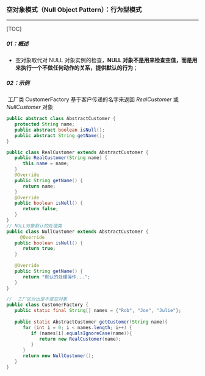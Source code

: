 ### 空对象模式（Null Object Pattern）：行为型模式

------

[TOC]

##### 01：概述

- 空对象取代对 NULL 对象实例的检查，**NULL 对象不是用来检查空值，而是用来执行一个不做任何动作的关系，提供默认的行为**；

##### 02：示例

​	工厂类 CustomerFactory 基于客户传递的名字来返回 *RealCustomer* 或 *NullCustomer* 对象

```java
public abstract class AbstractCustomer {
   protected String name;
   public abstract boolean isNull();
   public abstract String getName();
}

public class RealCustomer extends AbstractCustomer {
   public RealCustomer(String name) {
      this.name = name;    
   }
   @Override
   public String getName() {
      return name;
   }
   @Override
   public boolean isNull() {
      return false;
   }
}
// NULL对象默认的处理类
public class NullCustomer extends AbstractCustomer {
	 @Override
   public boolean isNull() {
      return true;
   }
   
   @Override
   public String getName() {
      return "默认的处理操作...";
   }
}

//  工厂区分出是不是空对象
public class CustomerFactory {
   public static final String[] names = {"Rob", "Joe", "Julie"};
   
   public static AbstractCustomer getCustomer(String name){
      for (int i = 0; i < names.length; i++) {
         if (names[i].equalsIgnoreCase(name)){
            return new RealCustomer(name);
         }
      }
      return new NullCustomer();
   }
}
```

